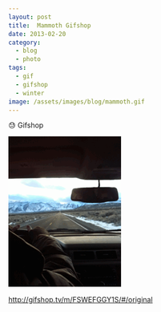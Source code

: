 ```yaml
---
layout: post
title:  Mammoth Gifshop
date: 2013-02-20
category: 
  - blog
  - photo
tags:
  - gif
  - gifshop
  - winter
image: /assets/images/blog/mammoth.gif
---
```


😓 Gifshop

![gif](/assets/images/blog/mammoth.gif)

http://gifshop.tv/m/FSWEFGGY1S/#/original
